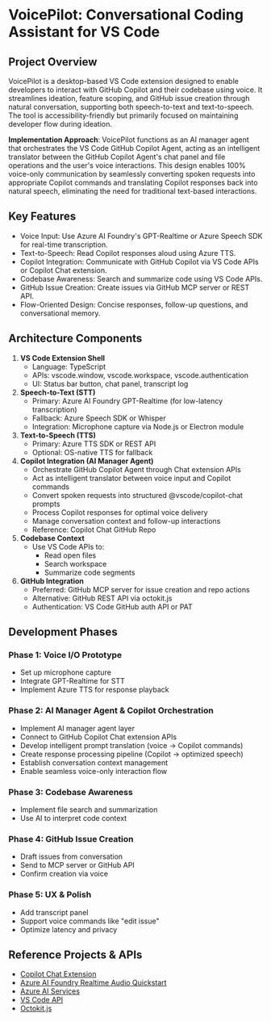 # VoicePilot: Conversational Coding Assistant for VS Code

## Project Overview

VoicePilot is a desktop-based VS Code extension designed to enable developers to interact with GitHub Copilot and their codebase using voice. It streamlines ideation, feature scoping, and GitHub issue creation through natural conversation, supporting both speech-to-text and text-to-speech. The tool is accessibility-friendly but primarily focused on maintaining developer flow during ideation.

**Implementation Approach**: VoicePilot functions as an AI manager agent that orchestrates the VS Code GitHub Copilot Agent, acting as an intelligent translator between the GitHub Copilot Agent's chat panel and file operations and the user's voice interactions. This design enables 100% voice-only communication by seamlessly converting spoken requests into appropriate Copilot commands and translating Copilot responses back into natural speech, eliminating the need for traditional text-based interactions.

## Key Features

- Voice Input: Use Azure AI Foundry's GPT-Realtime or Azure Speech SDK for real-time transcription.
- Text-to-Speech: Read Copilot responses aloud using Azure TTS.
- Copilot Integration: Communicate with GitHub Copilot via VS Code APIs or Copilot Chat extension.
- Codebase Awareness: Search and summarize code using VS Code APIs.
- GitHub Issue Creation: Create issues via GitHub MCP server or REST API.
- Flow-Oriented Design: Concise responses, follow-up questions, and conversational memory.

## Architecture Components

1. **VS Code Extension Shell**
    - Language: TypeScript
    - APIs: vscode.window, vscode.workspace, vscode.authentication
    - UI: Status bar button, chat panel, transcript log
2. **Speech-to-Text (STT)**
    - Primary: Azure AI Foundry GPT-Realtime (for low-latency transcription)
    - Fallback: Azure Speech SDK or Whisper
    - Integration: Microphone capture via Node.js or Electron module
3. **Text-to-Speech (TTS)**
    - Primary: Azure TTS SDK or REST API
    - Optional: OS-native TTS for fallback
4. **Copilot Integration (AI Manager Agent)**
    - Orchestrate GitHub Copilot Agent through Chat extension APIs
    - Act as intelligent translator between voice input and Copilot commands
    - Convert spoken requests into structured @vscode/copilot-chat prompts
    - Process Copilot responses for optimal voice delivery
    - Manage conversation context and follow-up interactions
    - Reference: Copilot Chat GitHub Repo
5. **Codebase Context**
    - Use VS Code APIs to:
        - Read open files
        - Search workspace
        - Summarize code segments
6. **GitHub Integration**
    - Preferred: GitHub MCP server for issue creation and repo actions
    - Alternative: GitHub REST API via octokit.js
    - Authentication: VS Code GitHub auth API or PAT

## Development Phases

### Phase 1: Voice I/O Prototype

- Set up microphone capture
- Integrate GPT-Realtime for STT
- Implement Azure TTS for response playback

### Phase 2: AI Manager Agent & Copilot Orchestration

- Implement AI manager agent layer
- Connect to GitHub Copilot Chat extension APIs
- Develop intelligent prompt translation (voice → Copilot commands)
- Create response processing pipeline (Copilot → optimized speech)
- Establish conversation context management
- Enable seamless voice-only interaction flow

### Phase 3: Codebase Awareness

- Implement file search and summarization
- Use AI to interpret code context

### Phase 4: GitHub Issue Creation

- Draft issues from conversation
- Send to MCP server or GitHub API
- Confirm creation via voice

### Phase 5: UX & Polish

- Add transcript panel
- Support voice commands like "edit issue"
- Optimize latency and privacy

## Reference Projects & APIs

- [Copilot Chat Extension](https://github.com/microsoft/vscode-copilot-chat)
- [Azure AI Foundry Realtime Audio Quickstart](https://learn.microsoft.com/en-us/azure/ai-foundry/openai/realtime-audio-quickstart?tabs=keyless%2Cwindows&pivots=programming-language-typescript)
- [Azure AI Services](https://learn.microsoft.com/en-us/azure/ai-services/)
- [VS Code API](https://code.visualstudio.com/api)
- [Octokit.js](https://github.com/octokit/octokit.js)